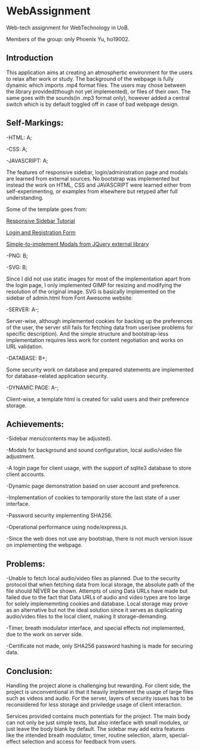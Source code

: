 # WebAssignment
Web-tech assignment for WebTechnology in UoB.

Members of the group: only Phoenix Yu, ho19002.

## Introduction
This application aims at creating an atmosphertic environment for the users to relax after work or study. The background of the webpage is fully dynamic which imports .mp4 format files. The users may chose between the library provided(though not yet implemented), or files of their own. The same goes with the sounds(in .mp3 format only), however added a central switch which is by default toggled off in case of bad webpage design.

## Self-Markings:
-HTML: A;

-CSS: A;

-JAVASCRIPT: A;

The features of responsive sidebar, login/administration page and modals are learned from external sources. No bootstrap was implemented but instead the work on HTML, CSS and JAVASCRIPT were learned either from self-experimenting, or examples from elsewhere but retyped after full understanding.

Some of the template goes from:

[Responsive Sidebar Tutorial](https://www.youtube.com/watch?v=wpGNFGqNfdU)

[Login and Registration Form](https://www.youtube.com/watch?v=Ec1G5Hp-8Ko&t=271s)

[Simple-to-implement Modals from JQuery external library](https://jquerymodal.com/)

-PNG: B;

-SVG: B;

Since I did not use static images for most of the implementation apart from the login page, I only implemented GIMP for resizing and modifying the resolution of the original image. SVG is basically implemented on the sidebar of admin.html from Font Awesome website.

-SERVER: A-;

Server-wise, although implemented cookies for backing up the preferences of the user, the server still fails for fetching data from user(see problems for specific description). And the simple structure and bootstrap-less implementation requires less work for content negotiation and works on URL validation.

-DATABASE: B+;

Some security work on database and prepared statements are implemented for database-related application security.

-DYNAMIC PAGE: A-;

Client-wise, a template html is created for valid users and their preference storage.


## Achievements:
-Sidebar menu(contents may be adjusted).

-Modals for background and sound configuration, local audio/video file adjustment.

-A login page for client usage, with the support of sqlite3 database to store client accounts.

-Dynamic page demonstration based on user account and preference.

-Implementation of cookies to temporarily store the last state of a user interface.

-Password security implementing SHA256.

-Operational performance using node/express.js.

-Since the web does not use any bootstrap, there is not much version issue on implementing the webpage.


## Problems:
-Unable to fetch local audio/video files as planned. Due to the security protocol that when fetching data from local storage, the absolute path of the file should NEVER be shown. Attempts of using Data URLs have made but failed due to the fact that Data URLs of audio and video types are too large for solely implememnting cookies and database. Local storage may prove as an alternative but not the ideal solution since it serves as duplicating audio/video files to the local client, making it storage-demanding.

-Timer, breath modulator interface, and special effects not implemented, due to the work on server side.

-Certificate not made, only SHA256 password hashing is made for securing data.

## Conclusion:
Handling the project alone is challenging but rewarding. For client side, the project is unconventional in that it heavily implement the usage of large files such as videos and audio. For the server, layers of security issues has to be reconsidered for less storage and priviledge usage of client interaction. 

Services provided contains much potentials for the project. The main body can not only be just simple texts, but also interface with small modules, or just leave the body blank by default. The sidebar may add extra features like the intended breath modulator, timer, routine selection, alarm, special-effect selection and access for feedback from users.
